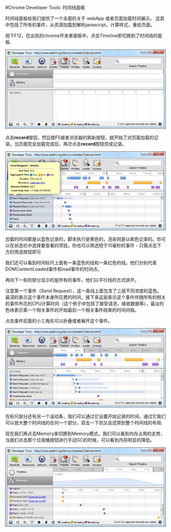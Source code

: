 #Chrome Developer Tools: 时间线面板

时间线面板给我们提供了一个全面的关于 webApp 或者页面加载时间展示。
这其中包括了所有的事件，从资源加载到解析javascript，计算样式，重绘页面。

按下F12，在出现的chrome开发者面板中，点击Timeline即切换到了时间线的面板.

![image](../assets/timeline_panel.png)

点击**record**按钮，然后按F5或者浏览器的刷新按钮，就开始了对页面加载的记录。当页面完全加载完成后，再次点击**record**按钮完成记录。

![image](../assets/timeline_records.png)

加载的时间都是以蓝色记录的，脚本执行是黄色的，渲染则是以紫色记录的。你可以在状态栏中选择要查看的项目。你也可以筛选短于15毫秒的事件 - 只需点击下方的筛选按钮即可

我们还可以看到时间标尺上面有一条蓝色的线和一条红色的线。他们分别代表DOMContentLoaded事件和load事件的时间点。

再向下一些的部分显示的是所有的事件，他们以平行线的方式排开。

注意第一个事件（Send Request），这一条线上面包含了三层不同浓度的蓝色。最深的表示这个事件本身所花费的时间，接下来这层表示这个事件伴随所有的相关的事件所花的CPU计算时间（这个例子中包括了接受请求，接收数据等），最淡的色块表示第一个相关事件的开始最后一个相关事件结束的时间间隔。

点击事件前面的小三角形可以折叠或者展开这个事件。

![image](../assets/timeline_slider_right.png)

在标尺部分还有另一个滚动条，我们可以通过它设置开始记录的时间。通过它我们可以放大整个时间线的任何一个部分，双击一下则又会还原到整个时间线的布局.

现在我们再点击Memory来切换到Memory模式，我们可以看到内存占用的走势，当我们点击那个垃圾桶按钮进行手动GC的时候，可以看到内存明显的降低。

![image](../assets/timeline_memory.png)